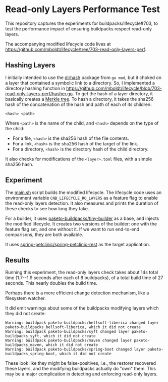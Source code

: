 # Read-only Layers Performance Test

This repository captures the experiments for buildpacks/lifecycle#703, to test the performance impact of ensuring buildpacks respect read-only layers.

The accompanying modified lifecycle code lives at https://github.com/mboldt/lifecycle/tree/703-read-only-layers-perf.

## Hashing Layers

I initially intended to use the [dirhash](https://pkg.go.dev/golang.org/x/mod/sumdb/dirhash) package from `go mod`, but it choked on a layer that contained a symbolic link to a directory.
So, I implemented a directory hashing function in https://github.com/mboldt/lifecycle/blob/703-read-only-layers-perf/hasher.go.
To get the hash of a layer directory, it basically creates a [Merkle tree](https://en.wikipedia.org/wiki/Merkle_tree).
To hash a directory, it takes the sha256 hash of the concatenation of the hash and path of each of its children:

```
<hash> <path>
```

Where `<path>` is the name of the child, and `<hash>` depends on the type of the child:

- For a file, `<hash>` is the sha256 hash of the file contents.
- For a link, `<hash>` is the sha256 hash of the target of the link.
- For a directory, `<hash>` is the directory hash of the child directory.

It also checks for modifications of the `<layer>.toml` files, with a simple sha256 hash.

## Experiment

The [main.sh](main.sh) script builds the modified lifecycle.
The lifecycle code uses an environment variable `CNB_LIFECYCLE_RO_LAYERS` as a feature flag to enable the read-only layers detection.
It also measures and prints the duration of these checks to see how long they take.

For a builder, it uses [paketo-buildpacks/tiny-builder](https://github.com/paketo-buildpacks/tiny-builder) as a base, and injects the modified lifecycle.
It creates two versions of the builder: one with the feature flag set, and one without it.
If we want to run end-to-end comparisons, they are both available.

It uses [spring-petclinic/spring-petclinic-rest](https://github.com/spring-petclinic/spring-petclinic-rest) as the target application.

## Results

Running this experiment, the read-only layers check takes about 14s total time (1.7--1.9 seconds after each of 8 buildpacks), of a total build time of 27 seconds.
This nearly doubles the build time.

Perhaps there is a more efficient change detection mechanism, like a filesystem watcher.

It did emit warnings about some of the buildpacks modifying layers which they did not create:

```
Warning: buildpack paketo-buildpacks/bellsoft-liberica changed layer paketo-buildpacks_bellsoft-liberica, which it did not create
Warning: buildpack paketo-buildpacks/syft changed layer paketo-buildpacks_syft, which it did not create
Warning: buildpack paketo-buildpacks/maven changed layer paketo-buildpacks_maven, which it did not create
Warning: buildpack paketo-buildpacks/spring-boot changed layer paketo-buildpacks_spring-boot, which it did not create
```

These look like they might be false-positives, i.e., the restorer recovered these layers, and the modifying buildpacks actually do "own" them.
This may be a major complication in detecting and enforcing read-only layers.
